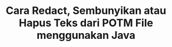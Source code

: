 ---
############################# Static ############################
layout: "auto-gen-gist"
draft: false
path: "id/redaction/java/text/potm"
otherformats: CSV DOC DOCM DOCX DOT DOTM DOTX PDF POT PPS PPSM PPSX PPT PPTM PPTX RTF XLS XLSM XLSX XLT XLTM XLTX  

############################# Head ############################
head_title: "Redact POTM Text melalui Exact Phrase/Regular Expression di Java"
head_description: "GroupDocs.Redactions Java API memungkinkan pengembang untuk menyunting teks dari PDF DOC DOCX RTF XLSX CSV PPT PPTX & gambar melalui frasa yang tepat atau ekspresi reguler di Java"

############################# Header ############################
title: "Cara Redact, Sembunyikan atau Hapus Teks dari POTM File menggunakan Java"
description: "GroupDocs.Redactions Java API memungkinkan untuk menyunting, menyembunyikan atau menghapus teks sensitif dari dokumen pengolah kata, lembar kerja, presentasi, PDF & gambar."

################### SubMenu/Download Button #####################
button:
    enable: true

############################# About ############################
about:
    enable: true
    title: "Apa itu Redaksi Teks?"
    content: |
        Redaksi Teks adalah proses menghilangkan teks atau informasi rahasia atau yang tidak diinginkan dari dokumen digital sambil membiarkan sisa dokumen atau paragraf yang memuatnya tetap utuh. Redaksi membantu pengguna serta organisasi untuk melindungi informasi sensitif mereka dengan menyembunyikan atau menghapusnya secara permanen. Dengan menggunakan GroupDocs.Redaction, pengguna Java API sekarang dapat menyunting, menyembunyikan, atau menghapus teks sensitif dari dokumen pengolah kata, lembar kerja, presentasi, PDF, dan file gambar raster. API menyediakan berbagai pilihan dan metode untuk redaksi informasi pribadi dalam dokumen. Ini mendukung pencarian dan penyuntingan menggunakan pencocokan tepat atau ekspresi reguler, Gunakan redaksi tekstual (kode pengecualian) atau grafis (persegi panjang berwarna) dan banyak lagi. Jadi mengapa tidak mencobanya dan mengotomatiskan proses redaksi dokumen Anda dengan mengunduh API dan menjelajahi fitur dasar dan lanjutannya.

############################# Steps ############################
steps:
    enable: true
    block:
    - title_left: "Redact POTM Exact Phrase di Java"
      content_left: |
        GroupDocs.Redaction memungkinkan untuk dengan mudah menyunting data yang bersifat sensitif atau pribadi dari dokumen Anda. Kasus redaksi paling populer adalah menghapus teks dari dokumen. 

        Kode berikut dapat digunakan untuk menerapkan redaksi tekstual ke bagian tertentu dari dokumen melalui frase yang tepat. Ini memungkinkan pengguna untuk mengganti frasa persis pribadi "Michal Clark" dengan pribadi (atau kode pengecualian apa pun),

      title_right: "Hapus Data Sensitif dari POTM"
      content_right: |
        * Buat instance kelas [Redactor](https://apireference.groupdocs.com/redaction/java/com.groupdocs.redaction/Redactor) & unggah file POTM
        * Panggil metode Redactor.apply dengan instance baru kelas ExactPhraseRedaction
        * Panggil metode redactor.save dengan objek [ExactPhraseRedaction](https://apireference.groupdocs.com/redaction/java/com.groupdocs.redaction.redactions/ExactPhraseRedaction)
        * Panggil metode redactor.save untuk menyimpan perubahan 

      gisthash: "3202859fc19b5dfd14e8f073b70a18f8"
      gistfile: "redact_exact_phrase.java"
      
    - title_left: "Redaksi Teks Peka Huruf Besar-kecil di POTM"
      content_left: |
        Contoh berikut memungkinkan pengguna untuk melakukan redaksi peka huruf besar-kecil frasa yang tepat untuk menghapus atau menyembunyikan potongan teks tertentu di dalam dokumen. Secara default, penelusuran untuk frasa persis tidak peka huruf besar-kecil. 
        
      title_right: "Lakukan Redaksi Peka Huruf Besar-kecil melalui Java"
      content_right: |
        * Buat instance kelas [Redactor](https://apireference.groupdocs.com/redaction/java/com.groupdocs.redaction/Redactor) & unggah file POTM
        * Panggil metode Redactor.apply dengan instance baru kelas ExactPhraseRedaction
        * Panggil metode redactor.save dengan objek [ExactPhraseRedaction](https://apireference.groupdocs.com/redaction/java/com.groupdocs.redaction.redactions/ExactPhraseRedaction)
        * Panggil metode redactor.save untuk menyimpan perubahan 
        
      gisthash: "a43e3ce358f93df92373b5441bc579fb"
      gistfile: "case_sensitive_redaction.java"

    - title_left: "Redact Teks di POTM melalui Kotak Warna"
      content_left: |
        Alih-alih menghapus teks yang diedit atau menempatkan string di sana, Anda juga dapat meletakkan kotak warna di atas teks yang diedit. Dalam hal ini teks yang cocok akan dihapus dan persegi panjang berwarna akan ditempatkan di atas teks yang disunting.
        
      title_right: "Gunakan Kotak Warna untuk Menghapus Teks di Java"
      content_right: |
        * Buat instance kelas [Redactor](https://apireference.groupdocs.com/redaction/java/com.groupdocs.redaction/Redactor) & unggah file POTM
        * Panggil metode Redactor.apply dengan instance baru kelas ExactPhraseRedaction
        * Panggil metode redactor.save dengan objek [ExactPhraseRedaction](https://apireference.groupdocs.com/redaction/java/com.groupdocs.redaction.redactions/ExactPhraseRedaction)
        * Panggil metode redactor.save untuk menyimpan perubahan 
        
      gisthash: "6d83e791388b6834a372dc90f4b455f6"
      gistfile: "redact_text_using_color_box.java"

    - title_left: "Persyaratan sistem"
      content_left: |
        GroupDocs.Redaction untuk Java API didukung di semua platform dan sistem operasi utama. Untuk panduan persyaratan sistem lengkap, silakan kunjungi [persyaratan sistem](https://docs.groupdocs.com/redaction/java/system-requirements) Sebelum menjalankan kode di bawah, pastikan Anda telah menginstal prasyarat berikut di sistem Anda :
        * Sistem Operasi: Microsoft Windows, Linux, MacOS
        * Lingkungan Pengembangan: NetBeans, Intellij IDEA, Eclipse dll
        * Lingkungan Runtime Java: J2SE 6.0 dan yang lebih baru
        * Dapatkan versi terbaru GroupDocs.Redaction untuk Java dari [Maven](https://repository.groupdocs.com/webapp/#/artifacts/browse/tree/General/repo/com/groupdocs/groupdocs-redaction)
        
      title_right: "Mengapa Menggunakan GroupDocs.Redaction"
      content_right: |
        * Izinkan pengguna untuk menambahkan format dokumen khusus dan jenis redaksi
        * Tidak diperlukan perangkat lunak tambahan untuk menghapus informasi sensitif
        * Kemampuan untuk mengatur dokumen rendering rentang halaman sebagai PDF
        * Cara mudah untuk menyunting berbagai jenis metadata: nama penulis, versi, judul, subjek, deskripsi, dan banyak lagi
        * Ekstraksi informasi dokumen - jenis file, jumlah halaman, dll.

############################# Demos ############################
demos:
    enable: true
############################# More Formats ############################
more_formats:
    enable: true

############################# Back to top ###############################
back_to_top:
    enable: true
---